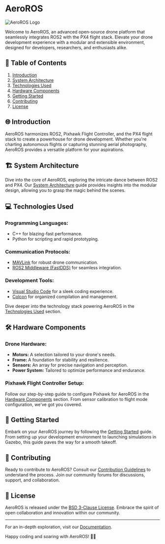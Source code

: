 # AeroROS

![AeroROS Logo](link-to-logo)

Welcome to AeroROS, an advanced open-source drone platform that seamlessly integrates ROS2 with the PX4 flight stack. Elevate your drone development experience with a modular and extensible environment, designed for developers, researchers, and enthusiasts alike.

## 🚀 Table of Contents

1. [Introduction](#introduction)
2. [System Architecture](#system-architecture)
3. [Technologies Used](#technologies-used)
4. [Hardware Components](#hardware-components)
5. [Getting Started](#getting-started)
6. [Contributing](#contributing)
7. [License](#license)

## 🌐 Introduction

AeroROS harmonizes ROS2, Pixhawk Flight Controller, and the PX4 flight stack to create a powerhouse for drone development. Whether you're charting autonomous flights or capturing stunning aerial photography, AeroROS provides a versatile platform for your aspirations.

## 🏗️ System Architecture

Dive into the core of AeroROS, exploring the intricate dance between ROS2 and PX4. Our [System Architecture](link-to-system-architecture) guide provides insights into the modular design, allowing you to grasp the magic behind the scenes.

## 💻 Technologies Used

### Programming Languages:
- C++ for blazing-fast performance.
- Python for scripting and rapid prototyping.

### Communication Protocols:
- [MAVLink](link-to-mavlink) for robust drone communication.
- [ROS2 Middleware (FastDDS)](link-to-ros2) for seamless integration.

### Development Tools:
- [Visual Studio Code](link-to-vscode) for a sleek coding experience.
- [Colcon](link-to-colcon) for organized compilation and management.

Dive deeper into the technology stack powering AeroROS in the [Technologies Used](link-to-technologies-used) section.

## 🛠️ Hardware Components

### Drone Hardware:
- **Motors:** A selection tailored to your drone's needs.
- **Frame:** A foundation for stability and resilience.
- **Sensors:** An array for precise navigation and perception.
- **Power System:** Tailored to optimize performance and endurance.

### Pixhawk Flight Controller Setup:
Follow our step-by-step guide to configure Pixhawk for AeroROS in the [Hardware Components](link-to-hardware-components) section. From sensor calibration to flight mode configuration, we've got you covered.

## 🚀 Getting Started

Embark on your AeroROS journey by following the [Getting Started](link-to-getting-started) guide. From setting up your development environment to launching simulations in Gazebo, this guide paves the way for a smooth takeoff.

## 🤝 Contributing

Ready to contribute to AeroROS? Consult our [Contribution Guidelines](link-to-contribution-guidelines) to understand the process. Join our community forums for discussions, support, and collaboration.

## 📄 License

AeroROS is released under the [BSD 3-Clause License](link-to-license). Embrace the spirit of open collaboration and innovation within our community.

---

For an in-depth exploration, visit our [Documentation](https://www.notion.so/aeroros/Project-Book-741e2a5c854845a990ceb9827bd1e1ef).

Happy coding and soaring with AeroROS! 🚁✨
